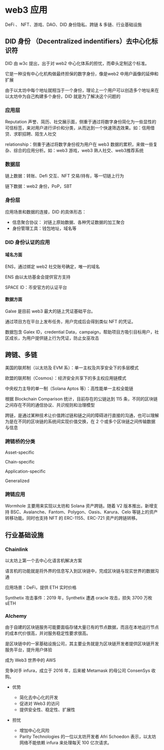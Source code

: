 # web3 应用

DeFi 、 NFT、游戏、DAO、DID 身份隐私、跨链 & 多链、行业基础设施

## DID 身份 （Decentralized indentifiers）去中心化标识符

DID 由 w3c 提出，出于对 web2 中心化体系的担忧，而牵头定制这个标准。

它是一种没有中心化机构做最终担保的数字身份，像是web2 中用户画像的延伸和扩展

由于以太坊中每个地址就相当于一个身份，理论上一个用户可以创造多个地址来在以太坊中为自己构建多个身份，DID 就是为了解决这个问题的

### 应用层

Reputation 声誉、简历、社交展示面，侧重于通过将数字身份简化为一些显性的可信标签，来对用户进行评价和分类，从而达到一个快速筛选效果。如：信用借贷、求职招聘、陌生人社交

relationship：侧重于通过将数字身份视为用户在 web3 数据的累积，来做一些复杂、综合的应用分析。如：web3 游戏，web3 熟人社交、web3推荐系统

### 数据层

链上数据：转账、Defi 交互、NFT 交易/持有，等一切链上行为

链下数据：web2 身份，PoP，SBT

### 身份层

应用场景和数据的连接，DID 的具体形态：

- 信息聚合协议： 对链上原始数据、各种凭证数据的加工聚合
- 身份管理工具：钱包地址，域名等

### DID 身份认证的应用

#### 域名方面

ENS，通过绑定 web2 社交账号确定，唯一的域名

ENS 由以太坊基金会提供官方支持

SPACE ID：币安官方的认证平台

#### 数据方面

Galxe 是目前 web3 最大的链上凭证基础平台。

通过项目方在平台上发布任务，用户完成后会得到类似 NFT 的凭证。

数据包含 Galex ID，credential Data，campaign，帮助项目方吸引目标用户，社区成长，为用户提供链上行为凭证，防止女巫攻击

## 跨链、多链

美国的联邦制（以太坊及 EVM 系）：单一主权及共享安全下的多层模式

欧盟的联邦制（Cosmos）：经济安全共享下的多主权应用链模式

中央权力主导的单一制（Solana Aptos 等）：高性能单一主权全能链

根据 Blockchain Comparison 统计，目前存在的公链达到 115 条，不同的区块链之间存在不同的通信协议、共识规则和治理模型

跨链，是通过某种技术让价值跨过链和链之间的障碍进行直接的沟通，也可以理解为是在不同的区块链的系统间实现价值交换，在 2 个或多个区块链之间传输数据与信息

### 跨链桥的分类

Asset-specific

Chain-specific

Application-specific

Generalized

### 跨链应用

Wormhole 主要用来实现以太坊和 Solana 资产跨链。随着 V2 版本推出，新增支持 BSC、Avalanche、Fantom、Polygon、Oasis、Karura、Celo 等链上的资产转移功能。同时也支持 NFT 的 ERC-1155、ERC-721 资产的跨链转移。

## 行业基础设施

### Chainlink

以太坊上第一个去中心化语言机解决方案

语言机的功能就是将外界的信息写入到区块链中，完成区块链与现实世界的数据沟通

应用场景：DeFi，提供 ETH 实时价格

Synthetix 攻击事件：2019 年，Synthetix 遭遇 oracle 攻击，损失 3700 万枚 sETH

### Alchemy

由于自建的区块链服务可能要面临存储大量已有的节点数据，而且在本地运行节点的成本代价很高，并对服务稳定性要求很高。

是区块链中的一家基础设施公司，其主要业务就是为区块链开发者提供区块链开发服务平台，提升用户体验

成为 Web3 世界中的 AWS

竞争对手 infura，成立于 2016 年，后来被 Metamask 的母公司 ConsenSys 收购。

- 优势

  - 简化去中心化的开发
  - 促进对 Web3 的访问
  - 提供安全性、稳定性、扩展性

- 担忧

  - 增加中心化风险
  - Parity Technologies 的一位以太坊开发者 Afri Schoedon 表示，以太坊网络不能依赖 infura 来处理每天 100 亿次请求。
